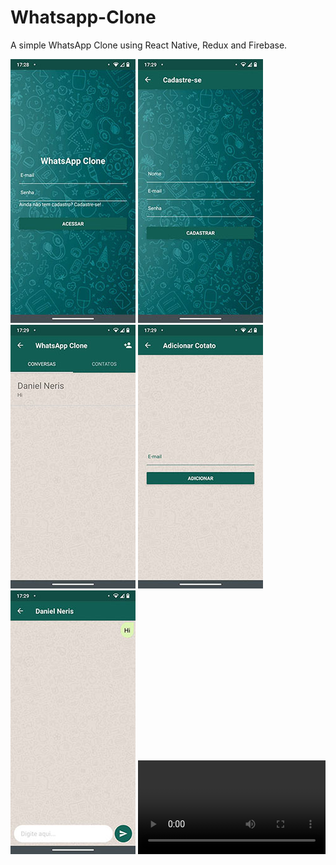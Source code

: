 # Whatsapp-Clone
A simple WhatsApp Clone using React Native, Redux and Firebase.

![](src/images/to_git/login.jpeg)
![](src/images/to_git/register.jpeg)
![](src/images/to_git/contact.jpeg)
![](src/images/to_git/add_contact.jpeg)
![](src/images/to_git/conversation.jpeg)
![](src/images/to_git/video.mp4)
